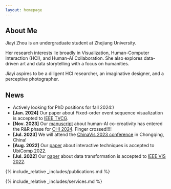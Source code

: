 ```yaml
---
layout: homepage
---
```


## About Me
Jiayi Zhou is an undergraduate student at Zhejiang University.

Her research interests lie broadly in Visualization, Human-Computer Interaction (HCI), and Human-AI Collaboration. She also explores data-driven art and data storytelling with a focus on humanities.

Jiayi aspires to be a diligent HCI researcher, an imaginative designer, and a perceptive photographer.

## News
- Actively looking for PhD positions for fall 2024:)
- **[Jan. 2024]** Our paper about Fixed-order event sequence visualization is accepted to [IEEE TVCG](https://www.computer.org/csdl/journal/tg).
- **[Nov. 2023]** Our [manuscript](https://arxiv.org/abs/2401.07312) about human-AI co-creativity has entered the R&R phase for [CHI 2024](https://chi2024.acm.org/). Finger crossed!!!!
- **[Jul. 2023]** We will attend the [ChinaVis 2023 conference](https://chinavis.org/2023/english/index_en.html) in Chongqing, China!
- **[Aug. 2022]** Our [paper](https://dl.acm.org/doi/pdf/10.1145/3534620) about interactive techniques is accepted to [UbiComp 2022](https://ubicomp.org/ubicomp2022/).
- **[Jul. 2022]** Our [paper](https://ieeexplore.ieee.org/stamp/stamp.jsp?tp=&arnumber=9908529) about data transformation is accepted to [IEEE VIS 2022](https://ieeevis.org/year/2022/welcome).

{% include_relative _includes/publications.md %}

{% include_relative _includes/services.md %}
